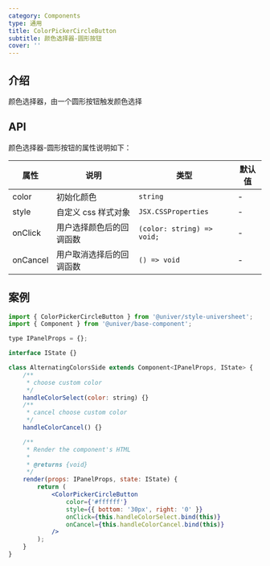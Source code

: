```yaml
---
category: Components
type: 通用
title: ColorPickerCircleButton
subtitle: 颜色选择器-圆形按钮
cover: ''
---
```


## 介绍

颜色选择器，由一个圆形按钮触发颜色选择

## API

颜色选择器-圆形按钮的属性说明如下：

| 属性     | 说明                     | 类型                       | 默认值 |
| -------- | ------------------------ | -------------------------- | ------ |
| color    | 初始化颜色               | `string`                   | -      |
| style    | 自定义 css 样式对象      | `JSX.CSSProperties`        | -      |
| onClick  | 用户选择颜色后的回调函数 | `(color: string) => void;` | -      |
| onCancel | 用户取消选择后的回调函数 | `() => void`               | -      |

## 案例

```jsx
import { ColorPickerCircleButton } from '@univer/style-universheet';
import { Component } from '@univer/base-component';

type IPanelProps = {};

interface IState {}

class AlternatingColorsSide extends Component<IPanelProps, IState> {
    /**
     * choose custom color
     */
    handleColorSelect(color: string) {}
    /**
     * cancel choose custom color
     */
    handleColorCancel() {}

    /**
     * Render the component's HTML
     *
     * @returns {void}
     */
    render(props: IPanelProps, state: IState) {
        return (
            <ColorPickerCircleButton
                color={'#ffffff'}
                style={{ bottom: '30px', right: '0' }}
                onClick={this.handleColorSelect.bind(this)}
                onCancel={this.handleColorCancel.bind(this)}
            />
        );
    }
}
```
